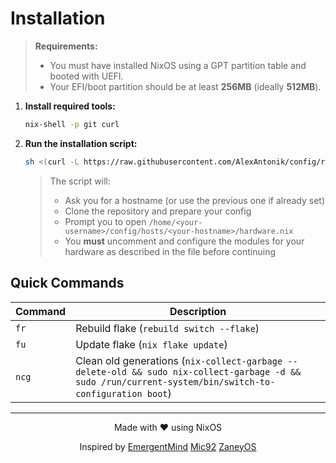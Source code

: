 # Installation

> **Requirements:**  
>
> - You must have installed NixOS using a GPT partition table and booted with UEFI.  
> - Your EFI/boot partition should be at least **256MB** (ideally **512MB**).

1. **Install required tools:**

   ```bash
   nix-shell -p git curl
   ```

2. **Run the installation script:**

   ```bash
   sh <(curl -L https://raw.githubusercontent.com/AlexAntonik/config/refs/heads/master/install.sh)
   ```

   > The script will:
   > - Ask you for a hostname (or use the previous one if already set)
   > - Clone the repository and prepare your config
   > - Prompt you to open `/home/<your-username>/config/hosts/<your-hostname>/hardware.nix`
   > - You **must** uncomment and configure the modules for your hardware as described in the file before continuing

## Quick Commands

| Command | Description |
|---------|-------------|
| `fr`  | Rebuild flake (`rebuild switch --flake`) |
| `fu`  | Update flake (`nix flake update`) |
| `ncg` | Clean old generations (`nix-collect-garbage --delete-old && sudo nix-collect-garbage -d && sudo /run/current-system/bin/switch-to-configuration boot`) |

---

<div align="center">
Made with ❤️ using NixOS  

Inspired by [EmergentMind](https://github.com/EmergentMind/nix-config) [Mic92](https://github.com/Mic92/dotfiles) [ZaneyOS](https://gitlab.com/Zaney/zaneyos)
</div>
